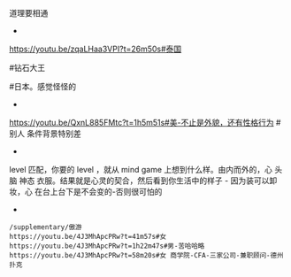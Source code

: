 
道理要相通








-

https://youtu.be/zqaLHaa3VPI?t=26m50s#泰国

#钻石大王

#日本。感觉怪怪的

-

https://youtu.be/QxnL885FMtc?t=1h5m51s#美-不止是外貌，还有性格行为 # 别人 条件背景特别差

-

level 匹配，你要的 level ，就从 mind game 上想到什么样。由内而外的，心 头脑 神态 衣服。结果就是心灵的契合，然后看到你生活中的样子 - 因为装可以卸妆，心 在台上台下是不会变的-否则很可怕的

-
```
/supplementary/傲游
https://youtu.be/4J3MhApcPRw?t=41m57s#女
https://youtu.be/4J3MhApcPRw?t=1h22m47s#男-苦哈哈略
https://youtu.be/4J3MhApcPRw?t=58m20s#女 商学院-CFA-三家公司-兼职顾问-德州扑克
```
